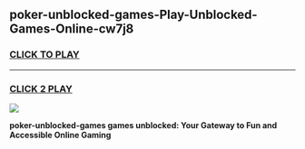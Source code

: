 
## poker-unblocked-games-Play-Unblocked-Games-Online-cw7j8
<h3>
<a href="https://premium76.site?title=poker-unblocked-games&ref=25A">CLICK TO PLAY</a></h3>
<hr>

<h3>
<a href="https://premium76.site?title=poker-unblocked-games&ref=25A">CLICK 2 PLAY</a>
  
</h3>

<a href="https://premium76.site?title=poker-unblocked-games&ref=25A"><img src="https://clearcache.store/games.png"></a>


**poker-unblocked-games games unblocked: Your Gateway to Fun and Accessible Online Gaming**
